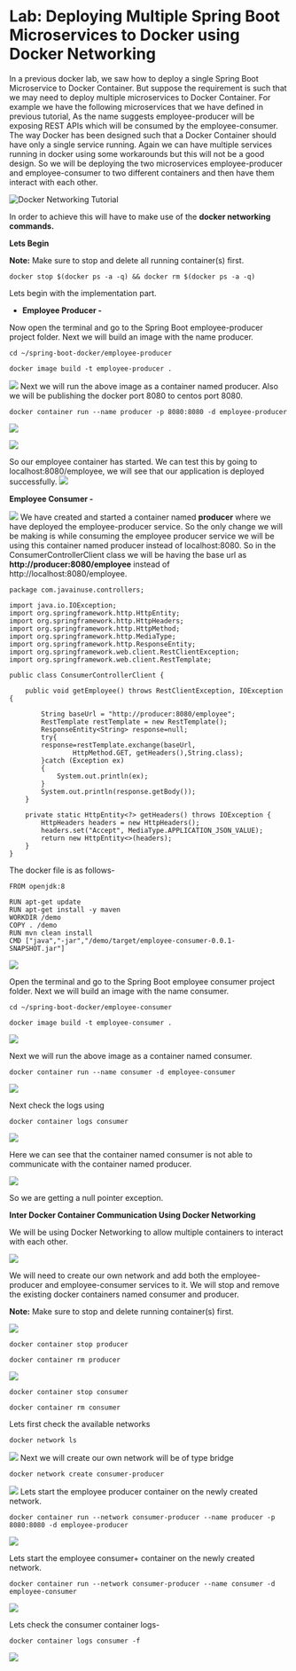 
Lab: Deploying Multiple Spring Boot Microservices to Docker using Docker Networking
===================================================================================


In a previous docker lab, we
saw how to deploy a single Spring Boot Microservice to Docker Container.
But suppose the requirement is such that we may need to deploy multiple
microservices to Docker Container. For example we have the following
microservices that we have defined in previous tutorial,
As the name suggests employee-producer will be exposing REST APIs which
will be consumed by the employee-consumer.
The way Docker has been designed such that a Docker Container should
have only a single service running. Again we can have multiple services
running in docker using some workarounds but this will not be a good
design. So we will be deploying the two microservices employee-producer
and employee-consumer to two different containers and then have them
interact with each other.

![](./images/docker-5_2.jpg "Docker Networking Tutorial")



In order to achieve this will have to make use of the **docker networking commands.**

**Lets Begin**

**Note:** Make sure to stop and delete all running container(s) first.

`docker stop $(docker ps -a -q) && docker rm $(docker ps -a -q)`

Lets begin with the implementation part.

-   **Employee Producer -**

Now open the terminal and go to the Spring Boot employee-producer
project folder.
Next we will build an image with the name producer.

```
cd ~/spring-boot-docker/employee-producer

docker image build -t employee-producer .
```

![](./images/docker-image-build.jpg)
Next we will run the above image as a container named producer. Also we
will be publishing the docker port 8080 to centos port 8080.

```
docker container run --name producer -p 8080:8080 -d employee-producer
```

![](./images/docker-employee-build.jpg)

![](./images/docker-container-running2.jpg)



So our employee container has started. We can test this by going to
localhost:8080/employee, we will see that our application is deployed
successfully.
![](./images/docker-boot-container-tomcat.jpg)

**Employee Consumer -**


![](./images/docker-boot-employee.jpg)
We have created and started a container named **producer** where we have
deployed the employee-producer service.
So the only change we will be making is while consuming the employee
producer service we will be using this container named producer instead
of localhost:8080.
So in the ConsumerControllerClient class we will be having the base url
as **http://producer:8080/employee** instead of
http://localhost:8080/employee.

```
package com.javainuse.controllers;

import java.io.IOException;
import org.springframework.http.HttpEntity;
import org.springframework.http.HttpHeaders;
import org.springframework.http.HttpMethod;
import org.springframework.http.MediaType;
import org.springframework.http.ResponseEntity;
import org.springframework.web.client.RestClientException;
import org.springframework.web.client.RestTemplate;

public class ConsumerControllerClient {

    public void getEmployee() throws RestClientException, IOException {

        String baseUrl = "http://producer:8080/employee";
        RestTemplate restTemplate = new RestTemplate();
        ResponseEntity<String> response=null;
        try{
        response=restTemplate.exchange(baseUrl,
                HttpMethod.GET, getHeaders(),String.class);
        }catch (Exception ex)
        {
            System.out.println(ex);
        }
        System.out.println(response.getBody());
    }

    private static HttpEntity<?> getHeaders() throws IOException {
        HttpHeaders headers = new HttpHeaders();
        headers.set("Accept", MediaType.APPLICATION_JSON_VALUE);
        return new HttpEntity<>(headers);
    }
}
```

The docker file is as follows-

```
FROM openjdk:8

RUN apt-get update
RUN apt-get install -y maven
WORKDIR /demo
COPY . /demo
RUN mvn clean install
CMD ["java","-jar","/demo/target/employee-consumer-0.0.1-SNAPSHOT.jar"]
```

![](./images/docker-dockerhub.jpg)



Open the terminal and go to the Spring Boot employee consumer project
folder.
Next we will build an image with the name consumer.

```
cd ~/spring-boot-docker/employee-consumer

docker image build -t employee-consumer .
```

![](./images/docker-consumer-build.jpg)

Next we will run the above image as a container named consumer.

```
docker container run --name consumer -d employee-consumer
```

![](./images/docker-consumer-run.jpg)

Next check the logs using

```
docker container logs consumer
```

![](./images/docker-consumer-logs.jpg)

Here we can see that the container named consumer is not able to
communicate with the container named producer.

![](./images/docker-consumer-not-communicate.jpg)

So we are getting a null pointer exception.


**Inter Docker Container Communication Using Docker Networking**

We will be using Docker Networking to allow multiple containers to
interact with each other.

![](./images/docker-networking-tutorial.jpg)

We will need to create our own network and add both the
employee-producer and employee-consumer services to it. We will stop and
remove the existing docker containers named consumer and producer.

**Note:** Make sure to stop and delete running container(s) first.


![](./images/docker-consumer-remove.jpg)

```
docker container stop producer

docker container rm producer
```

![](./images/docker-producer-remove.jpg)

```
docker container stop consumer

docker container rm consumer
```

Lets first check the available networks

```
docker network ls
```

![](./images/docker-network-list.jpg)
Next we will create our own network will be of type bridge

```
docker network create consumer-producer
```

![](./images/docker-create-network.jpg)
Lets start the employee producer container on the newly created network.

```
docker container run --network consumer-producer --name producer -p 8080:8080 -d employee-producer
```

![](./images/docker-create-network-producer.jpg)

Lets start the employee consumer+ container on the newly created
network.

```
docker container run --network consumer-producer --name consumer -d employee-consumer
```

![](./images/docker-create-network-consumer.jpg)



Lets check the consumer container logs-

```
docker container logs consumer -f
```

![](./images/docker-network-logs.jpg)










